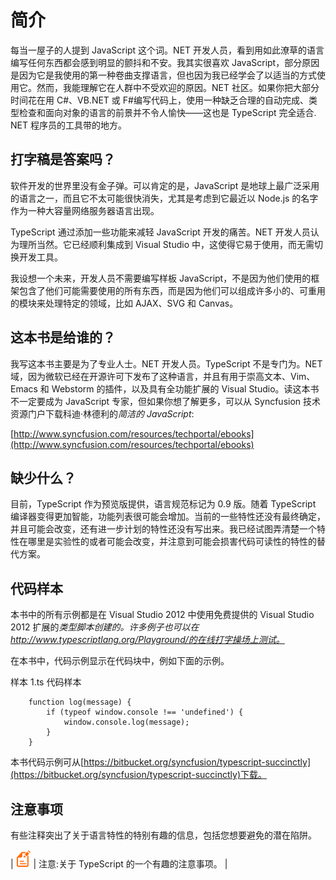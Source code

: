 # 简介

每当一屋子的人提到 JavaScript 这个词。NET 开发人员，看到用如此潦草的语言编写任何东西都会感到明显的颤抖和不安。我其实很喜欢 JavaScript，部分原因是因为它是我使用的第一种卷曲支撑语言，但也因为我已经学会了以适当的方式使用它。然而，我能理解它在人群中不受欢迎的原因。NET 社区。如果你把大部分时间花在用 C#、VB.NET 或 F#编写代码上，使用一种缺乏合理的自动完成、类型检查和面向对象的语言的前景并不令人愉快——这也是 TypeScript 完全适合. NET 程序员的工具带的地方。

## 打字稿是答案吗？

软件开发的世界里没有金子弹。可以肯定的是，JavaScript 是地球上最广泛采用的语言之一，而且它不太可能很快消失，尤其是考虑到它最近以 Node.js 的名字作为一种大容量网络服务器语言出现。

TypeScript 通过添加一些功能来减轻 JavaScript 开发的痛苦。NET 开发人员认为理所当然。它已经顺利集成到 Visual Studio 中，这使得它易于使用，而无需切换开发工具。

我设想一个未来，开发人员不需要编写样板 JavaScript，不是因为他们使用的框架包含了他们可能需要使用的所有东西，而是因为他们可以组成许多小的、可重用的模块来处理特定的领域，比如 AJAX、SVG 和 Canvas。

## 这本书是给谁的？

我写这本书主要是为了专业人士。NET 开发人员。TypeScript 不是专门为。NET 域，因为微软已经在开源许可下发布了这种语言，并且有用于崇高文本、Vim、Emacs 和 Webstorm 的插件，以及具有全功能扩展的 Visual Studio。读这本书不一定要成为 JavaScript 专家，但如果你想了解更多，可以从 Syncfusion 技术资源门户下载科迪·林德利的*简洁的 JavaScript*:

[http://www.syncfusion.com/resources/techportal/ebooks](http://www.syncfusion.com/resources/techportal/ebooks)

## 缺少什么？

目前，TypeScript 作为预览版提供，语言规范标记为 0.9 版。随着 TypeScript 编译器变得更加智能，功能列表很可能会增加。当前的一些特性还没有最终确定，并且可能会改变，还有进一步计划的特性还没有写出来。我已经试图弄清楚一个特性在哪里是实验性的或者可能会改变，并注意到可能会损害代码可读性的特性的替代方案。

## 代码样本

本书中的所有示例都是在 Visual Studio 2012 中使用免费提供的 Visual Studio 2012 扩展的*类型脚本创建的。许多例子也可以在 http://www.typescriptlang.org/Playground/的在线打字操场上测试。*

在本书中，代码示例显示在代码块中，例如下面的示例。

样本 1.ts 代码样本

```
    function log(message) {
        if (typeof window.console !== 'undefined') {
            window.console.log(message);
        }
    }

```

本书代码示例可从[https://bitbucket.org/syncfusion/typescript-succinctly](https://bitbucket.org/syncfusion/typescript-succinctly)下载。

## 注意事项

有些注释突出了关于语言特性的特别有趣的信息，包括您想要避免的潜在陷阱。

| ![](img/image001.png) | 注意:关于 TypeScript 的一个有趣的注意事项。 |